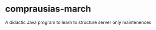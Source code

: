 comprausias-march
=================

A didactic Java program to learn to structure server only maintenences
